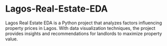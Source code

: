 # Lagos-Real-Estate-EDA
Lagos Real Estate EDA is a Python project that analyzes factors influencing property prices in Lagos. With data visualization techniques, the project provides insights and recommendations for landlords to maximize property value.
